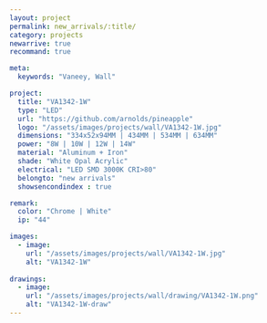 ```yaml
---
layout: project
permalink: new_arrivals/:title/
category: projects
newarrive: true
recommand: true

meta:
  keywords: "Vaneey, Wall"

project:
  title: "VA1342-1W"
  type: "LED"
  url: "https://github.com/arnolds/pineapple"
  logo: "/assets/images/projects/wall/VA1342-1W.jpg"
  dimensions: "334x52x94MM | 434MM | 534MM | 634MM"
  power: "8W | 10W | 12W | 14W"
  material: "Aluminum + Iron"
  shade: "White Opal Acrylic"
  electrical: "LED SMD 3000K CRI>80"
  belongto: "new arrivals"
  showsencondindex : true

remark:
  color: "Chrome | White"
  ip: "44"

images:
  - image:
    url: "/assets/images/projects/wall/VA1342-1W.jpg"
    alt: "VA1342-1W"
    
drawings:
  - image:
    url: "/assets/images/projects/wall/drawing/VA1342-1W.png"
    alt: "VA1342-1W-draw"
---
```

